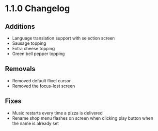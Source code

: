 # 1.1.0 Changelog

## Additions

- Language translation support with selection screen
- Sausage topping
- Extra cheese topping
- Green bell pepper topping

## Removals

- Removed default flixel cursor
- Removed the focus-lost screen

## Fixes

- Music restarts every time a pizza is delivered
- Rename shop menu flashes on screen when clicking play button when the name is already set
